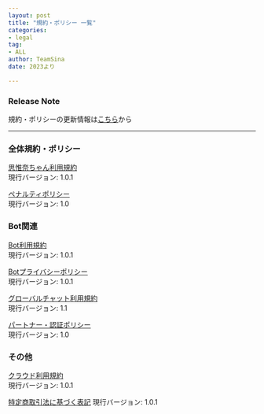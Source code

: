 ```yaml
---
layout: post
title: "規約・ポリシー 一覧"
categories:
- legal
tag:
- ALL
author: TeamSina
date: 2023より

---
```


### Release Note
規約・ポリシーの更新情報は<a href="{{site.url}}/legal/release-note" class="a-orange">こちら</a>から

---

### 全体規約・ポリシー

<a href="{{site.url}}/legal/tos" class="a-orange">思惟奈ちゃん利用規約</a><br>
現行バージョン: 1.0.1

<a href="{{site.url}}/legal/penalty" class="a-orange">ペナルティポリシー</a><br>
現行バージョン: 1.0

### Bot関連

<a href="{{site.url}}/legal/bot-tos" class="a-orange">Bot利用規約</a><br>
現行バージョン: 1.0.1

<a href="{{site.url}}/legal/bot-privacy-policy" class="a-orange">Botプライバシーポリシー</a><br>
現行バージョン: 1.0.1

<a href="{{site.url}}/legal/gchat-tos" class="a-orange">グローバルチャット利用規約</a><br>
現行バージョン: 1.1<br>

<a href="{{site.url}}/legal/partner-verify" class="a-orange">パートナー・認証ポリシー</a><br>
現行バージョン: 1.0

### その他

<a href="{{site.url}}/legal/cloud-tos" class="a-orange">クラウド利用規約</a><br>
現行バージョン: 1.0.1

<a href="{{site.url}}/legal/tradelaw" class="a-orange">特定商取引法に基づく表記</a>
現行バージョン: 1.0.1
